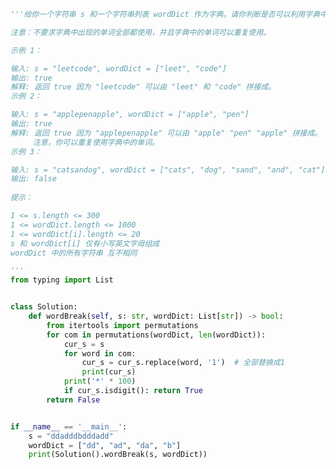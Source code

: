 
<BlogInfo id="962" title="58.单词拆分" author="白日梦想猿" pv=0 read_times=0 pre_cost_time=0分58秒 category="leetcode" tag_list="['leetcode']" create_time="2022.04.03 19:59:50" update_time="2022.04.07 20:02:02" />

```python
'''给你一个字符串 s 和一个字符串列表 wordDict 作为字典。请你判断是否可以利用字典中出现的单词拼接出 s 。

注意：不要求字典中出现的单词全部都使用，并且字典中的单词可以重复使用。

示例 1：

输入: s = "leetcode", wordDict = ["leet", "code"]
输出: true
解释: 返回 true 因为 "leetcode" 可以由 "leet" 和 "code" 拼接成。
示例 2：

输入: s = "applepenapple", wordDict = ["apple", "pen"]
输出: true
解释: 返回 true 因为 "applepenapple" 可以由 "apple" "pen" "apple" 拼接成。
     注意，你可以重复使用字典中的单词。
示例 3：

输入: s = "catsandog", wordDict = ["cats", "dog", "sand", "and", "cat"]
输出: false
 
提示：

1 <= s.length <= 300
1 <= wordDict.length <= 1000
1 <= wordDict[i].length <= 20
s 和 wordDict[i] 仅有小写英文字母组成
wordDict 中的所有字符串 互不相同

'''
from typing import List


class Solution:
    def wordBreak(self, s: str, wordDict: List[str]) -> bool:
        from itertools import permutations
        for com in permutations(wordDict, len(wordDict)):
            cur_s = s
            for word in com:
                cur_s = cur_s.replace(word, '1')  # 全部替换成1
                print(cur_s)
            print('*' * 100)
            if cur_s.isdigit(): return True
        return False


if __name__ == '__main__':
    s = "ddadddbdddadd"
    wordDict = ["dd", "ad", "da", "b"]
    print(Solution().wordBreak(s, wordDict))

```
